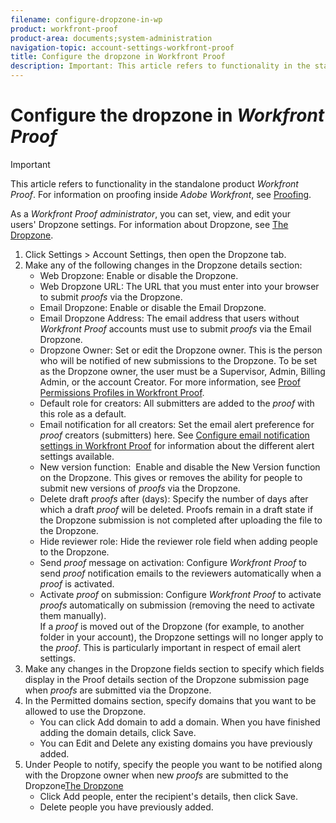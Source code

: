 ```yaml
---
filename: configure-dropzone-in-wp
product: workfront-proof
product-area: documents;system-administration
navigation-topic: account-settings-workfront-proof
title: Configure the dropzone in Workfront Proof
description: Important: This article refers to functionality in the standalone product Workfront Proof. For information on proofing inside Adobe Workfront, see Proofing.
---
```


# Configure the dropzone in *Workfront Proof*

>[!IMPORTANT]
>
>This article refers to functionality in the standalone product *Workfront Proof*. For information on proofing inside *Adobe Workfront*, see [Proofing](../../../review-and-approve-work/proofing/proofing.md).

As a *Workfront Proof administrator*, you can set, view, and edit your users'&nbsp;Dropzone settings. For information about Dropzone, see [The Dropzone](../../../workfront-proof/wp-work-proofsfiles/create-proofs-and-files/dropzone.md).

<ol> 
 <li value="1">Click <span class="bold">Settings</span> > <span class="bold">Account Settings</span>, then open the <span class="bold">Dropzone</span> tab.</li> 
 <li value="2">Make any of the following changes in the <span class="bold">Dropzone details</span> section: 
  <ul>
   <li><span class="bold">Web Dropzone</span>: Enable or disable the Dropzone.</li>
   <li><span class="bold">Web Dropzone URL</span>: The URL that you must enter into your browser to submit <em>proofs</em> via the Dropzone.</li>
   <li><span class="bold">Email Dropzone</span>:&nbsp;Enable or disable the Email Dropzone.</li>
   <li><span class="bold">Email Dropzone Address</span>: The email address that users without <em>Workfront Proof</em> accounts must use to submit <em>proofs</em> via the Email Dropzone.</li>
   <li><span class="bold">Dropzone Owner</span>: Set or edit the Dropzone owner. This is the person who will be notified of new submissions to the Dropzone. To be set as the Dropzone owner, the user must be a Supervisor, Admin, Billing Admin, or the account Creator. For more information, see <a href="../../../workfront-proof/wp-acct-admin/account-settings/proof-perm-profiles-in-wp.md" class="MCXref xref" xrefformat="{para}">Proof Permissions Profiles in Workfront Proof</a>.</li>
   <li><span class="bold">Default role for creators</span>: All submitters are added to the <em>proof</em> with this role as a default.</li>
   <li><span class="bold">Email notification for all creators</span>: Set the email alert preference for <em>proof</em> creators (submitters) here. See <a href="../../../workfront-proof/wp-emailsntfctns/email-alerts/config-email-notification-settings-wp.md" class="MCXref xref" xrefformat="{para}">Configure email notification settings in Workfront Proof</a>&nbsp;for information about the different alert settings available.</li>
   <li><span class="bold">New version function</span>: &nbsp;Enable and disable the New Version function on the&nbsp;Dropzone. This gives or removes the ability for people to submit new versions of <em>proofs</em> via the Dropzone.</li>
   <li><span class="bold">Delete draft <em>proofs</em> after (days)</span>: Specify the number of days after which a draft <em>proof</em> will be deleted. Proofs remain in a draft state if the Dropzone submission is not completed after uploading the file to the Dropzone.</li>
   <li><span class="bold">Hide reviewer role</span>:&nbsp;Hide the reviewer role field when adding people to the Dropzone.</li>
   <li><span class="bold">Send <em>proof</em> message on activation</span>: Configure <em>Workfront Proof</em> to send <em>proof</em> notification emails to the reviewers automatically when a <em>proof</em> is activated.</li>
   <li><span class="bold">Activate <em>proof</em> on submission</span>: Configure <em>Workfront Proof</em> to activate <em>proofs</em> automatically on submission (removing the need to activate them manually).<br></li><note type="note">
    If a 
    <em>proof</em> is moved out of the Dropzone (for example, to another folder in your account), the Dropzone settings will no longer apply to the 
    <em>proof</em>. This is particularly important in respect of email alert settings.
   </note>
  </ul></li> 
 <li value="3">Make any changes in the <span class="bold">Dropzone fields</span> section to specify which fields display in the Proof details section of the Dropzone submission page when <em>proofs</em> are submitted via the Dropzone.</li> 
 <li value="4">In the <span class="bold">Permitted domains</span> section, specify domains that you want to be allowed to use the Dropzone. 
  <ul>
   <li>You can click <span class="bold">Add domain</span> to&nbsp;add a domain. When you have finished adding the domain details, click <span class="bold">Save</span>.</li>
   <li>You can&nbsp;<span class="bold">Edit</span>&nbsp;and <span class="bold">Delete</span> any existing domains you have previously added.&nbsp;</li>
  </ul></li> 
 <li value="5">Under <span class="bold">People to notify</span>,&nbsp;specify the people you want to be notified along with the Dropzone owner when new <em>proofs</em> are submitted to the Dropzone<a href="../../../workfront-proof/wp-work-proofsfiles/create-proofs-and-files/dropzone.md" class="MCXref xref" xrefformat="{para}">The Dropzone</a>
  <ul>
   <li>Click&nbsp;<span class="bold">Add people</span>, enter the recipient's details, then click <span class="bold">Save</span>.</li>
   <li><span class="bold">Delete</span> people you have previously added.</li>
  </ul></li> 
</ol>

